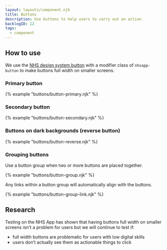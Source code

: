 ```yaml
---
layout: layouts/component.njk
title: Buttons
description: Use buttons to help users to carry out an action.
backlogID: 12
tags:
  - component
---
```


## How to use

We use the [NHS design system button](https://service-manual.nhs.uk/design-system/components/buttons) with a modifier class of `nhsapp-button` to make buttons full width on smaller screens.

### Primary button

{% example "buttons/button-primary.njk" %}

### Secondary button

{% example "buttons/button-secondary.njk" %}

### Buttons on dark backgrounds (reverse button)

{% example "buttons/button-reverse.njk" %}

### Grouping buttons

Use a button group when two or more buttons are placed together.

{% example "buttons/button-group.njk" %}

Any links within a button group will automatically align with the buttons.

{% example "buttons/button-group-link.njk" %}

## Research

Testing on the NHS App has shown that having buttons full width on smaller screens isn't a problem for users but we will continue to test if:

- full width buttons are problematic for users with low digital skills
- users don’t actually see them as actionable things to click
